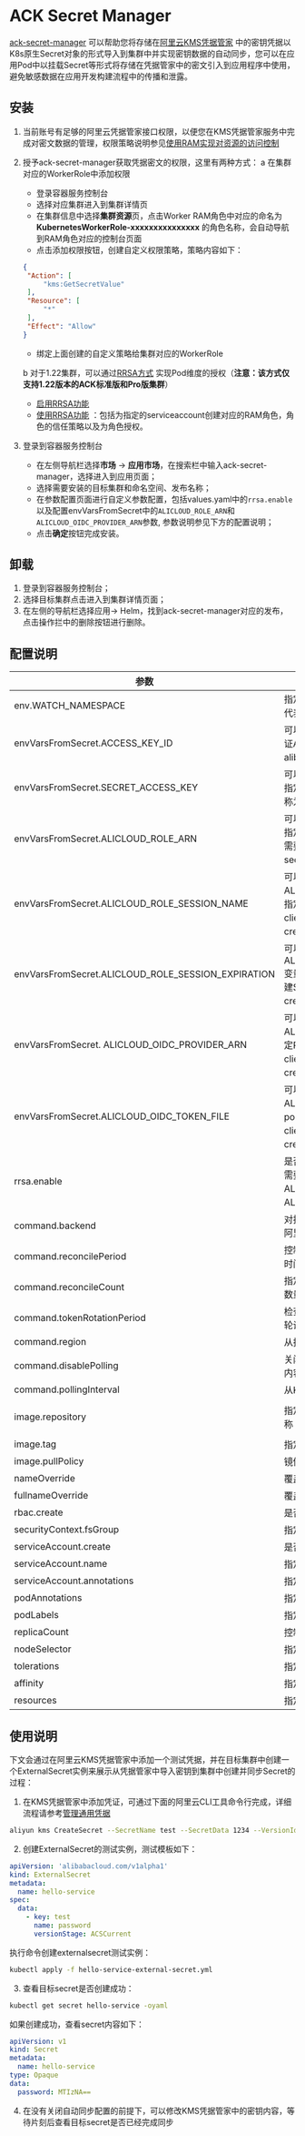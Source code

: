 

# ACK Secret Manager

[ack-secret-manager](https://github.com/AliyunContainerService/ack-secret-manager) 可以帮助您将存储在[阿里云KMS凭据管家](https://www.alibabacloud.com/help/zh/doc-detail/152001.html) 中的密钥凭据以K8s原生Secret对象的形式导入到集群中并实现密钥数据的自动同步，您可以在应用Pod中以挂载Secret等形式将存储在凭据管家中的密文引入到应用程序中使用，避免敏感数据在应用开发构建流程中的传播和泄露。



## 安装

1. 当前账号有足够的阿里云凭据管家接口权限，以便您在KMS凭据管家服务中完成对密文数据的管理，权限策略说明参见[使用RAM实现对资源的访问控制](https://www.alibabacloud.com/help/zh/doc-detail/28953.html)

2. 授予ack-secret-manager获取凭据密文的权限，这里有两种方式：
   a  在集群对应的WorkerRole中添加权限
   * 登录容器服务控制台
   * 选择对应集群进入到集群详情页
   * 在集群信息中选择**集群资源**页，点击Worker RAM角色中对应的命名为			**KubernetesWorkerRole-xxxxxxxxxxxxxxx** 的角色名称，会自动导航到RAM角色对应的控制台页面
   * 点击添加权限按钮，创建自定义权限策略，策略内容如下：
   ```json
   {
   	"Action": [
   		"kms:GetSecretValue"
   	],
   	"Resource": [
   		"*"
   	],
   	"Effect": "Allow"
   }
   ```
   * 绑定上面创建的自定义策略给集群对应的WorkerRole

   b 对于1.22集群，可以通过[RRSA方式](https://help.aliyun.com/document_detail/356611.html) 实现Pod维度的授权（**注意：该方式仅支持1.22版本的ACK标准版和Pro版集群**）

   * [启用RRSA功能](https://help.aliyun.com/document_detail/356611.html#section-ywl-59g-j8h)
   * [使用RRSA功能](https://help.aliyun.com/document_detail/356611.html#section-rmr-eeh-878) ：包括为指定的serviceaccount创建对应的RAM角色，角色的信任策略以及为角色授权。

3. 登录到容器服务控制台

   * 在左侧导航栏选择**市场** -> **应用市场**，在搜索栏中输入ack-secret-manager，选择进入到应用页面；
   * 选择需要安装的目标集群和命名空间、发布名称；
   * 在参数配置页面进行自定义参数配置，包括values.yaml中的`rrsa.enable`以及配置envVarsFromSecret中的`ALICLOUD_ROLE_ARN`和 `ALICLOUD_OIDC_PROVIDER_ARN`参数,  参数说明参见下方的配置说明；
   * 点击**确定**按钮完成安装。


## 卸载

1. 登录到容器服务控制台；
2. 选择目标集群点击进入到集群详情页面；
3. 在左侧的导航栏选择应用-> Helm，找到ack-secret-manager对应的发布，点击操作拦中的删除按钮进行删除。



## 配置说明

| **参数**                                           | **说明**                                                     | **默认值**                |
| -------------------------------------------------- | ------------------------------------------------------------ |------------------------|
| env.WATCH_NAMESPACE                                | 指定组件watch的namespace（默认空值代表watch所有命名空间）    |                        |
| envVarsFromSecret.ACCESS_KEY_ID                    | 可以通过设置ACCESS_KEY_ID变量指定凭证AK构建SDK client，需要定义在名称为alibaba-credentials的secret实例中 |                        |
| envVarsFromSecret.SECRET_ACCESS_KEY                | 可以通过设置SECRET_ACCESS_KEY变量指定凭证SK构建SDK client，需要定义在名称为alibaba-credentials的secret实例中 |                        |
| envVarsFromSecret.ALICLOUD_ROLE_ARN                | 可以通过设置ALICLOUD_ROLE_ARN变量指定RAM角色ARN用于构建SDK client，需要定义在名称为alibaba-credentials的secret实例中 |                        |
| envVarsFromSecret.ALICLOUD_ROLE_SESSION_NAME       | 可以通过设置ALICLOUD_ROLE_SESSION_NAME变量指定RAM角色session name用于构建SDK client，需要定义在名称为alibaba-credentials的secret实例中 |                        |
| envVarsFromSecret.ALICLOUD_ROLE_SESSION_EXPIRATION | 可以通过设置ALICLOUD_ROLE_SESSION_EXPIRATION变量指定RAM角色session过期时长用于构建SDK client，需要定义在名称为alibaba-credentials的secret实例中 |                        |
| envVarsFromSecret. ALICLOUD_OIDC_PROVIDER_ARN      | 可以通过设置ALICLOUD_OIDC_PROVIDER_ARN变量指定RAM OIDC供应商的ARN用于构建SDK client，需要定义在名称为alibaba-credentials的secret实例中 |                        |
| envVarsFromSecret.ALICLOUD_OIDC_TOKEN_FILE         | 可以通过设置ALICLOUD_OIDC_TOKEN_FILE变量指定pod内oidc token文件路径用于构建SDK client，需要定义在名称为alibaba-credentials的secret实例中 |                        |
| rrsa.enable                                        | 是否启用RRSA特性，默认为false，启用后需要配置envVarsFromSecret中的ALICLOUD_ROLE_ARN和 ALICLOUD_OIDC_PROVIDER_ARN参数 | false                  |
| command.backend                                    | 对接的外部密钥管理系统后端，当前仅支持阿里云凭据管家，配置为alicloud-kms | alicloud-kms           |
| command.reconcilePeriod                            | 控制器重新协调externalSecret实例的间隔时间，默认5秒          | 5s                     |
| command.reconcileCount                             | 指定并发协调externalSecret实例的worker数量，默认是1          | 1                      |
| command.tokenRotationPeriod                        | 检查KMS client访问STS token是否过期的轮询时间                | 120s                   |
| command.region                                     | 从指定region拉取secret凭据                                   |                        |
| command.disablePolling                             | 关闭从KMS后端自动同步拉取最新的凭据内容，默认false           | false                  |
| command.pollingInterval                            | 从KMS后端同步存量secret实例的间隔时间                        | 120s                   |
| image.repository                                   | 指定的ack-secret-manager 镜像仓库名称                        | acs/ack-secret-manager |
| image.tag                                          | 指定的ack-secret-manager 镜像tag                             | v0.3.0                 |
| image.pullPolicy                                   | 镜像拉取策略，默认为Always                                   | Always                 |
| nameOverride                                       | 覆盖应用名称                                                 | nil                    |
| fullnameOverride                                   | 覆盖应用全名                                                 | nil                    |
| rbac.create                                        | 是否创建并使用RBAC资源，默认为true                           | true                   |
| securityContext.fsGroup                            | 指定应用的security context配置                               | {}                     |
| serviceAccount.create                              | 是否创建serviceaccount                                       | true                   |
| serviceAccount.name                                | 指定创建serviceaccount的名称                                 | 自动生成                   |
| serviceAccount.annotations                         | 指定添加serviceaccount annotation标签                        | nil                    |
| podAnnotations                                     | 指定添加到pod中的annotation标签                              | {}                     |
| podLabels                                          | 指定添加到pod中的Label标签                                   | {}                     |
| replicaCount                                       | 控制器副本个数                                               | 1                      |
| nodeSelector                                       | 指定的nodeSelector标签                                       | {}                     |
| tolerations                                        | 指定的污点容忍配置                                           | []                     |
| affinity                                           | 指定的Pod亲和性配置                                          | {}                     |
| resources                                          | 指定的Pod requests和limits配置                               | {}                     |



## 使用说明



下文会通过在阿里云KMS凭据管家中添加一个测试凭据，并在目标集群中创建一个ExternalSecret实例来展示从凭据管家中导入密钥到集群中创建并同步Secret的过程：



1. 在KMS凭据管家中添加凭证，可通过下面的阿里云CLI工具命令行完成，详细流程请参考[管理通用凭据](https://www.alibabacloud.com/help/zh/doc-detail/152003.html)

```sh
aliyun kms CreateSecret --SecretName test --SecretData 1234 --VersionId v1
```

2.	创建ExternalSecret的测试实例，测试模板如下：

```yml
apiVersion: 'alibabacloud.com/v1alpha1'
kind: ExternalSecret
metadata:
  name: hello-service
spec:
  data:
    - key: test
      name: password
      versionStage: ACSCurrent
```

执行命令创建externalsecret测试实例：

```sh
kubectl apply -f hello-service-external-secret.yml
```

3.  查看目标secret是否创建成功：

```sh
kubectl get secret hello-service -oyaml
```

如果创建成功，查看secret内容如下：

```yml
apiVersion: v1
kind: Secret
metadata:
  name: hello-service
type: Opaque
data:
  password: MTIzNA==
```


4. 在没有关闭自动同步配置的前提下，可以修改KMS凭据管家中的密钥内容，等待片刻后查看目标secret是否已经完成同步